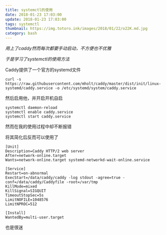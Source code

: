 ```yaml
---
title: systemctl的使用
date: 2018-01-23 17:03:00
update: 2018-01-23 17:03:00
tags: systemctl
thumbnail: https://img.totoro.ink/images/2018/01/22/o22K.md.jpg
category: bash
---
```


*用上了caddy然而每次都要手动启动，不方便也不优雅*

*于是学习了systemctl的使用方法*

Caddy提供了一个官方的systemd文件
<!--more-->
```
curl -s https://raw.githubusercontent.com/mholt/caddy/master/dist/init/linux-systemd/caddy.service -o /etc/systemd/system/caddy.service
```

然后启用他，并开启开机自启

```
systemctl daemon-reload
systemctl enable caddy.service
systemctl start caddy.service
```

然而在我的使用过程中却不断报错

将其简化后反而可以使用了

```
[Unit]
Description=Caddy HTTP/2 web server
After=network-online.target
Wants=network-online.target systemd-networkd-wait-online.service

[Service]
Restart=on-abnormal
ExecStart=/data/caddy/caddy -log stdout -agree=true -conf=/data/caddy/Caddyfile -root=/var/tmp
KillMode=mixed
KillSignal=SIGQUIT
TimeoutStopSec=5s
LimitNOFILE=1048576
LimitNPROC=512

[Install]
WantedBy=multi-user.target
```

也是很迷

